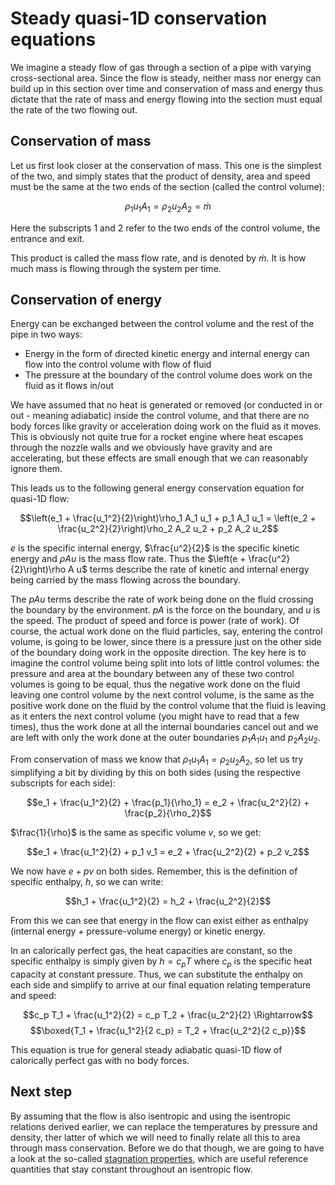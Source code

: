 # Steady quasi-1D conservation equations

We imagine a steady flow of gas through a section of a pipe with varying cross-sectional area. Since the flow is steady, neither mass nor energy can build up in this section over time and conservation of mass and energy thus dictate that the rate of mass and energy flowing into the section must equal the rate of the two flowing out.

## Conservation of mass

Let us first look closer at the conservation of mass. This one is the simplest of the two, and simply states that the product of density, area and speed must be the same at the two ends of the section (called the control volume):

$$\rho_1 u_1 A_1 = \rho_2 u_2 A_2 = \dot m$$

Here the subscripts 1 and 2 refer to the two ends of the control volume, the entrance and exit.

This product is called the mass flow rate, and is denoted by $\dot m$. It is how much mass is flowing through the system per time.

## Conservation of energy

Energy can be exchanged between the control volume and the rest of the pipe in two ways:

- Energy in the form of directed kinetic energy and internal energy can flow into the control volume with flow of fluid
- The pressure at the boundary of the control volume does work on the fluid as it flows in/out

We have assumed that no heat is generated or removed (or conducted in or out - meaning adiabatic) inside the control volume, and that there are no body forces like gravity or acceleration doing work on the fluid as it moves. This is obviously not quite true for a rocket engine where heat escapes through the nozzle walls and we obviously have gravity and are accelerating, but these effects are small enough that we can reasonably ignore them.

This leads us to the following general energy conservation equation for quasi-1D flow:

$$\left(e_1 + \frac{u_1^2}{2}\right)\rho_1 A_1 u_1 + p_1 A_1 u_1 = \left(e_2 + \frac{u_2^2}{2}\right)\rho_2 A_2 u_2 + p_2 A_2 u_2$$

$e$ is the specific internal energy, $\frac{u^2}{2}$ is the specific kinetic energy and $\rho A u$ is the mass flow rate. Thus the $\left(e + \frac{u^2}{2}\right)\rho A u$ terms describe the rate of kinetic and internal energy being carried by the mass flowing across the boundary.

The $p A u$ terms describe the rate of work being done on the fluid crossing the boundary by the environment. $p A$ is the force on the boundary, and $u$ is the speed. The product of speed and force is power (rate of work). Of course, the actual work done on the fluid particles, say, entering the control volume, is going to be lower, since there is a pressure just on the other side of the boundary doing work in the opposite direction. The key here is to imagine the control volume being split into lots of little control volumes: the pressure and area at the boundary between any of these two control volumes is going to be equal, thus the negative work done on the fluid leaving one control volume by the next control volume, is the same as the positive work done on the fluid by the control volume that the fluid is leaving as it enters the next control volume (you might have to read that a few times), thus the work done at all the internal boundaries cancel out and we are left with only the work done at the outer boundaries $p_1 A_1 u_1$ and $p_2 A_2 u_2$.

From conservation of mass we know that $\rho_1 u_1 A_1 = \rho_2 u_2 A_2$, so let us try simplifying a bit by dividing by this on both sides (using the respective subscripts for each side):

$$e_1 + \frac{u_1^2}{2} + \frac{p_1}{\rho_1} = e_2 + \frac{u_2^2}{2} + \frac{p_2}{\rho_2}$$

$\frac{1}{\rho}$ is the same as specific volume $v$, so we get:

$$e_1 + \frac{u_1^2}{2} + p_1 v_1 = e_2 + \frac{u_2^2}{2} + p_2 v_2$$

We now have $e + pv$ on both sides. Remember, this is the definition of specific enthalpy, $h$, so we can write:

$$h_1 + \frac{u_1^2}{2} = h_2 + \frac{u_2^2}{2}$$

From this we can see that energy in the flow can exist either as enthalpy (internal energy + pressure-volume energy) or kinetic energy.

In an calorically perfect gas, the heat capacities are constant, so the specific enthalpy is simply given by $h = c_p T$ where $c_p$ is the specific heat capacity at constant pressure. Thus, we can substitute the enthalpy on each side and simplify to arrive at our final equation relating temperature and speed:

$$c_p T_1 + \frac{u_1^2}{2} = c_p T_2 + \frac{u_2^2}{2} \Rightarrow$$
$$\boxed{T_1 + \frac{u_1^2}{2 c_p} = T_2 + \frac{u_2^2}{2 c_p}}$$

This equation is true for general steady adiabatic quasi-1D flow of calorically perfect gas with no body forces.

## Next step

By assuming that the flow is also isentropic and using the isentropic relations derived earlier, we can replace the temperatures by pressure and density, ther latter of which we will need to finally relate all this to area through mass conservation. Before we do that though, we are going to have a look at the so-called [stagnation properties](./stagnation.md), which are useful reference quantities that stay constant throughout an isentropic flow.
